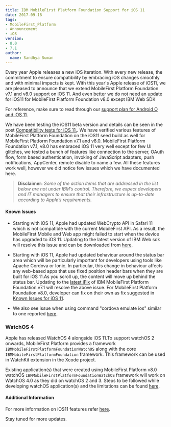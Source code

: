 ```yaml
---
title: IBM MobileFirst Platform Foundation Support for iOS 11
date: 2017-09-18
tags:
- MobileFirst_Platform
- Announcement
- iOS
version:
- 8.0
- 7.1
author:
  name: Sandhya Suman
---
```


Every year Apple releases a new iOS iteration. With every new release, the commitment to ensure compatibility by embracing iOS changes smoothly and with minimal impacts is kept. With this year's Apple release of iOS11, we are pleased to announce that we extend MobileFirst Platform Foundation v7.1 and v8.0 support on iOS 11. And even better we do not need an update for iOS11 for MobileFirst Platform Foundation v8.0 except IBM Web SDK

For reference, make sure to read through our [support plan for Android O and iOS 11](https://mobilefirstplatform.ibmcloud.com/blog/2017/01/11/support-plan-for-next-android-ios-mobile-os/).

We have been testing the iOS11 beta version and details can be seen in the post [Compatibility tests for iOS 11.]({{site.baseurl}}/blog/2017/07/24/compatibility-tests-for-ios-11/).  We have verified various features of MobileFirst Platform Foundation on the iOS11 seed build as well for MobileFirst Platform Foundation v7.1 and v8.0.
MobileFirst Platform Foundation v7.1, v8.0 has embraced iOS 11 very well except for few UI glitches, we tested a bunch of features like connection to the server, OAuth flow, form based authentication, invoking of JavaScript adapters, push notifications, AppCenter, remote disable to name a few. All these features work well, however we did notice few issues which we have documented here.

> **Disclaimer:** *Some of the action items that are addressed in the list below are not under IBM’s control. Therefore, we expect developers and IT managers to ensure that their infrastructure is up-to-date according to Apple’s requirements.*

#### Known Issues
* Starting with iOS 11, Apple had updated WebCrypto API in Safari 11 which is not compatible with the current MobileFirst API.  As a result, the MobileFirst Mobile and Web app might failed to start when the device has upgraded to iOS 11. Updating to the latest version of IBM Web sdk will resolve this issue and can be downloaded from [here](https://www.npmjs.com/package/ibm-mfp-web-sdk).

* Starting with iOS 11, Apple had updated behaviour around the status bar area which will be particularly important for developers using tools like Apache Cordova or Ionic. In particular, this change in behaviour affects any web-based apps that use fixed position header bars when they are built for iOS 11.As you scroll up, the content will move up behind the status bar. Updating to the [latest iFix](TBD) of IBM MobileFirst Platform Foundation v7.1 will resolve the above issue. For MobileFirst Platform Foundation v8.0, developer can fix on their own as fix suggested in [Known Issues for iOS 11]({{site.baseurl}}/blog/2017/07/24/compatibility-tests-for-ios-11/).

* We also see issue when using command "cordova emulate ios" similar to one reported [here]( https://github.com/phonegap/ios-sim/issues/218).

### WatchOS 4
Apple has released WatchOS 4 alongside iOS 11.To support watchOS 2 onwards, MobileFirst Platform provides a framework `IBMMobileFirstPlatformFoundationWatchOS` along with the core `IBMMobileFirstPlatformFoundation` framework. This framework can be used in WatchKit extension in the Xcode project.

Existing application(s) that were created using MobileFirst Platform v8.0 watchOS `IBMMobileFirstPlatformFoundationWatchOS` framework will work on WatchOS 4.0 as they did on watchOS 2 and 3.
Steps to be followed while developing watchOS application(s) and the limitations can be found [here](https://mobilefirstplatform.ibmcloud.com/tutorials/en/foundation/8.0/application-development/watchos).

#### Additional Information
For more information on iOS11 features refer [here](https://www.apple.com/in/ios/ios-11/).

Stay tuned for more updates.
